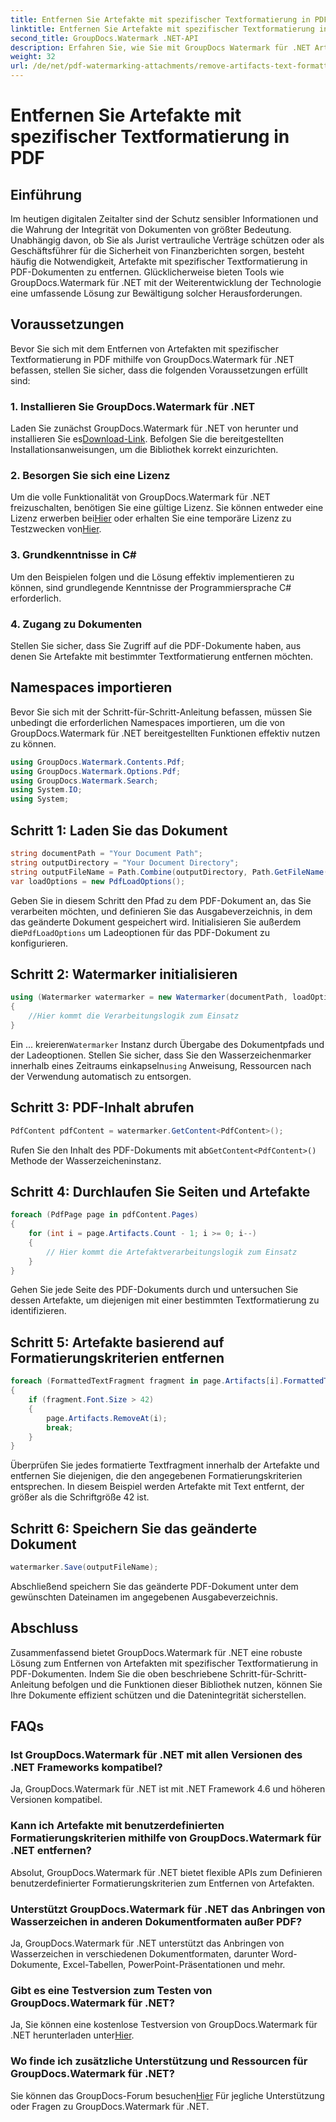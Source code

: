 ```yaml
---
title: Entfernen Sie Artefakte mit spezifischer Textformatierung in PDF
linktitle: Entfernen Sie Artefakte mit spezifischer Textformatierung in PDF
second_title: GroupDocs.Watermark .NET-API
description: Erfahren Sie, wie Sie mit GroupDocs Watermark für .NET Artefakte mit spezifischer Textformatierung in PDF entfernen. Folgen Sie unserer Schritt-für-Schritt-Anleitung.
weight: 32
url: /de/net/pdf-watermarking-attachments/remove-artifacts-text-formatting-pdf/
---
```


# Entfernen Sie Artefakte mit spezifischer Textformatierung in PDF

## Einführung
Im heutigen digitalen Zeitalter sind der Schutz sensibler Informationen und die Wahrung der Integrität von Dokumenten von größter Bedeutung. Unabhängig davon, ob Sie als Jurist vertrauliche Verträge schützen oder als Geschäftsführer für die Sicherheit von Finanzberichten sorgen, besteht häufig die Notwendigkeit, Artefakte mit spezifischer Textformatierung in PDF-Dokumenten zu entfernen. Glücklicherweise bieten Tools wie GroupDocs.Watermark für .NET mit der Weiterentwicklung der Technologie eine umfassende Lösung zur Bewältigung solcher Herausforderungen.
## Voraussetzungen
Bevor Sie sich mit dem Entfernen von Artefakten mit spezifischer Textformatierung in PDF mithilfe von GroupDocs.Watermark für .NET befassen, stellen Sie sicher, dass die folgenden Voraussetzungen erfüllt sind:
### 1. Installieren Sie GroupDocs.Watermark für .NET
 Laden Sie zunächst GroupDocs.Watermark für .NET von herunter und installieren Sie es[Download-Link](https://releases.groupdocs.com/Watermark/net/). Befolgen Sie die bereitgestellten Installationsanweisungen, um die Bibliothek korrekt einzurichten.
### 2. Besorgen Sie sich eine Lizenz
Um die volle Funktionalität von GroupDocs.Watermark für .NET freizuschalten, benötigen Sie eine gültige Lizenz. Sie können entweder eine Lizenz erwerben bei[Hier](https://purchase.groupdocs.com/buy) oder erhalten Sie eine temporäre Lizenz zu Testzwecken von[Hier](https://purchase.groupdocs.com/temporary-license/).
### 3. Grundkenntnisse in C#
Um den Beispielen folgen und die Lösung effektiv implementieren zu können, sind grundlegende Kenntnisse der Programmiersprache C# erforderlich.
### 4. Zugang zu Dokumenten
Stellen Sie sicher, dass Sie Zugriff auf die PDF-Dokumente haben, aus denen Sie Artefakte mit bestimmter Textformatierung entfernen möchten.

## Namespaces importieren
Bevor Sie sich mit der Schritt-für-Schritt-Anleitung befassen, müssen Sie unbedingt die erforderlichen Namespaces importieren, um die von GroupDocs.Watermark für .NET bereitgestellten Funktionen effektiv nutzen zu können.
```csharp
using GroupDocs.Watermark.Contents.Pdf;
using GroupDocs.Watermark.Options.Pdf;
using GroupDocs.Watermark.Search;
using System.IO;
using System;
```
## Schritt 1: Laden Sie das Dokument
```csharp
string documentPath = "Your Document Path";
string outputDirectory = "Your Document Directory";
string outputFileName = Path.Combine(outputDirectory, Path.GetFileName(documentPath));
var loadOptions = new PdfLoadOptions();
```
 Geben Sie in diesem Schritt den Pfad zu dem PDF-Dokument an, das Sie verarbeiten möchten, und definieren Sie das Ausgabeverzeichnis, in dem das geänderte Dokument gespeichert wird. Initialisieren Sie außerdem die`PdfLoadOptions` um Ladeoptionen für das PDF-Dokument zu konfigurieren.
## Schritt 2: Watermarker initialisieren
```csharp
using (Watermarker watermarker = new Watermarker(documentPath, loadOptions))
{
    //Hier kommt die Verarbeitungslogik zum Einsatz
}
```
 Ein ... kreieren`Watermarker` Instanz durch Übergabe des Dokumentpfads und der Ladeoptionen. Stellen Sie sicher, dass Sie den Wasserzeichenmarker innerhalb eines Zeitraums einkapseln`using` Anweisung, Ressourcen nach der Verwendung automatisch zu entsorgen.
## Schritt 3: PDF-Inhalt abrufen
```csharp
PdfContent pdfContent = watermarker.GetContent<PdfContent>();
```
 Rufen Sie den Inhalt des PDF-Dokuments mit ab`GetContent<PdfContent>()` Methode der Wasserzeicheninstanz.
## Schritt 4: Durchlaufen Sie Seiten und Artefakte
```csharp
foreach (PdfPage page in pdfContent.Pages)
{
    for (int i = page.Artifacts.Count - 1; i >= 0; i--)
    {
        // Hier kommt die Artefaktverarbeitungslogik zum Einsatz
    }
}
```
Gehen Sie jede Seite des PDF-Dokuments durch und untersuchen Sie dessen Artefakte, um diejenigen mit einer bestimmten Textformatierung zu identifizieren.
## Schritt 5: Artefakte basierend auf Formatierungskriterien entfernen
```csharp
foreach (FormattedTextFragment fragment in page.Artifacts[i].FormattedTextFragments)
{
    if (fragment.Font.Size > 42)
    {
        page.Artifacts.RemoveAt(i);
        break;
    }
}
```
Überprüfen Sie jedes formatierte Textfragment innerhalb der Artefakte und entfernen Sie diejenigen, die den angegebenen Formatierungskriterien entsprechen. In diesem Beispiel werden Artefakte mit Text entfernt, der größer als die Schriftgröße 42 ist.
## Schritt 6: Speichern Sie das geänderte Dokument
```csharp
watermarker.Save(outputFileName);
```
Abschließend speichern Sie das geänderte PDF-Dokument unter dem gewünschten Dateinamen im angegebenen Ausgabeverzeichnis.

## Abschluss
Zusammenfassend bietet GroupDocs.Watermark für .NET eine robuste Lösung zum Entfernen von Artefakten mit spezifischer Textformatierung in PDF-Dokumenten. Indem Sie die oben beschriebene Schritt-für-Schritt-Anleitung befolgen und die Funktionen dieser Bibliothek nutzen, können Sie Ihre Dokumente effizient schützen und die Datenintegrität sicherstellen.
## FAQs
### Ist GroupDocs.Watermark für .NET mit allen Versionen des .NET Frameworks kompatibel?
Ja, GroupDocs.Watermark für .NET ist mit .NET Framework 4.6 und höheren Versionen kompatibel.
### Kann ich Artefakte mit benutzerdefinierten Formatierungskriterien mithilfe von GroupDocs.Watermark für .NET entfernen?
Absolut, GroupDocs.Watermark für .NET bietet flexible APIs zum Definieren benutzerdefinierter Formatierungskriterien zum Entfernen von Artefakten.
### Unterstützt GroupDocs.Watermark für .NET das Anbringen von Wasserzeichen in anderen Dokumentformaten außer PDF?
Ja, GroupDocs.Watermark für .NET unterstützt das Anbringen von Wasserzeichen in verschiedenen Dokumentformaten, darunter Word-Dokumente, Excel-Tabellen, PowerPoint-Präsentationen und mehr.
### Gibt es eine Testversion zum Testen von GroupDocs.Watermark für .NET?
 Ja, Sie können eine kostenlose Testversion von GroupDocs.Watermark für .NET herunterladen unter[Hier](https://releases.groupdocs.com/).
### Wo finde ich zusätzliche Unterstützung und Ressourcen für GroupDocs.Watermark für .NET?
 Sie können das GroupDocs-Forum besuchen[Hier](https://forum.groupdocs.com/c/watermark/19) Für jegliche Unterstützung oder Fragen zu GroupDocs.Watermark für .NET.